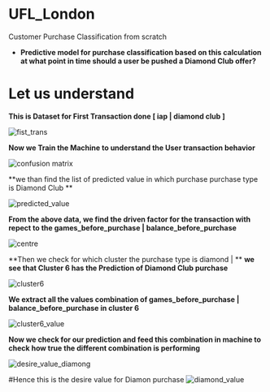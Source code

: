 
# UFL_London
Customer Purchase Classification from scratch

- **Predictive model for purchase classification based on this calculation at what point in time should a user be pushed a Diamond Club offer?**

# Let us understand 

**This is Dataset for First Transaction done [  iap | diamond club ]**

![fist_trans](https://user-images.githubusercontent.com/5808185/36059889-c48418fc-0e63-11e8-92e6-c459eaf5d851.PNG)

**Now we Train the Machine to understand the User transaction behavior**

![confusion matrix](https://user-images.githubusercontent.com/5808185/36060093-0e427d40-0e68-11e8-9092-73e97e917a04.PNG)

**we than find the list of predicted value in which purchase purchase type is Diamond Club **

![predicted_value](https://user-images.githubusercontent.com/5808185/36060292-a460b9be-0e6c-11e8-9ec9-2ade4beef57c.PNG)

**From the above data, we find the driven factor for the transaction with repect to the games_before_purchase | balance_before_purchase**

![centre](https://user-images.githubusercontent.com/5808185/36060306-e048601c-0e6c-11e8-95f8-48b6ceeedc5b.PNG)

 **Then we check for which cluster the purchase type is diamond | **
**we see that Cluster 6 has the Prediction of Diamond Club purchase**

![cluster6](https://user-images.githubusercontent.com/5808185/36060318-32c67496-0e6d-11e8-96b7-1ce006c20a36.PNG)

**We extract all the values combination of games_before_purchase | balance_before_purchase in cluster 6**

![cluster6_value](https://user-images.githubusercontent.com/5808185/36060328-7dc93974-0e6d-11e8-9eed-2fbe64c3c611.PNG)

**Now we check for our prediction and feed this combination in machine to check how true the different combination is performing**

![desire_value_diamong](https://user-images.githubusercontent.com/5808185/36060340-ac02c6e8-0e6d-11e8-8a57-0b5315974d24.PNG)

#Hence this is the desire value for Diamon purchase
![diamond_value](https://user-images.githubusercontent.com/5808185/36061063-9518c7a4-0e7a-11e8-94d5-8110f6e2443b.PNG)


